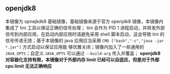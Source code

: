 ## openjdk8

本镜像为 opnejkdk8 基础镜像，基础镜像来源于官方 openjdk8 镜像，本镜像内集成了 tini 工具以保证正确的信号处理；
tini 会作为 PID 1 进程启动，并转发外部信号到内部应用，在启动内部应用时请避免采用 shell 脚本启动，这会导致 tini
的信号传递无效；基于本镜像的 java 应用应当采用 `CMD ["bash","-c","java -jar *.jar"]` 方式启动以保证应用能
够优雅关闭；镜像内加入了一些通用的 `JAVA_OPTS`；自定义 `JAVA_OPTS` 可以通过 `--build-arg` 传入并覆盖；
**openjdk8 对容器化支持有限，本镜像对于外部内存 limit 已经可以自适应，但是对于外部 cpu limit 无法正确响应**

